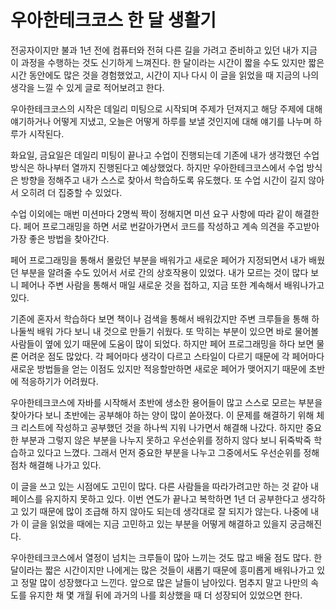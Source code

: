 # 우아한테크코스 한 달 생활기
전공자이지만 불과 1년 전에 컴퓨터와 전혀 다른 길을 가려고 준비하고 있던 내가 지금 이 과정을 수행하는 것도 신기하게 느껴진다. 한 달이라는 시간이 짧을 수도 있지만 짧은 시간 동안에도 많은 것을 경험했었고, 시간이 지나 다시 이 글을 읽었을 때 지금의 나의 생각을 느낄 수 있게 글로 적어보려고 한다.

우아한테크코스의 시작은 데일리 미팅으로 시작되며 주제가 던져지고 해당 주제에 대해 얘기하거나 어떻게 지냈고, 오늘은 어떻게 하루를 보낼 것인지에 대해 얘기를 나누며 하루가 시작된다.

화요일, 금요일은 데일리 미팅이 끝나고 수업이 진행되는데 기존에 내가 생각했던 수업 방식은 하나부터 열까지 진행된다고 예상했었다. 하지만 우아한테크코스에서 수업 방식은 방향을 정해주고 내가 스스로 찾아서 학습하도록 유도했다. 또 수업 시간이 길지 않아서 오히려 더 집중할 수 있었다.

수업 이외에는 매번 미션마다 2명씩 짝이 정해지면 미션 요구 사항에 따라 같이 해결한다. 페어 프로그래밍을 하면 서로 번갈아가면서 코드를 작성하고 계속 의견을 주고받아 가장 좋은 방법을 찾아간다.

페어 프로그래밍을 통해서 몰랐던 부분을 배워가고 새로운 페어가 지정되면서 내가 배웠던 부분을 알려줄 수도 있어서 서로 간의 상호작용이 있었다. 내가 모르는 것이 많다 보니 페어나 주변 사람을 통해서 매일 새로운 것을 접하고, 지금 또한 계속해서 배워나가고 있다.

기존에 혼자서 학습하다 보면 책이나 검색을 통해서 배워갔지만 주변 크루들을 통해 하나둘씩 배워 가다 보니 내 것으로 만들기 쉬웠다. 또 막히는 부분이 있으면 바로 물어볼 사람들이 옆에 있기 때문에 도움이 많이 되었다. 하지만 페어 프로그래밍을 하다 보면 물론 어려운 점도 많았다. 각 페어마다 생각이 다르고 스타일이 다르기 때문에 각 페어마다 새로운 방법들을 얻는 이점도 있지만 적응할만하면 새로운 페어가 맺어지기 때문에 초반에 적응하기가 어려웠다.

우아한테크코스에 자바를 시작해서 초반에 생소한 용어들이 많고 스스로 모르는 부분을 찾아가다 보니 초반에는 공부해야 하는 양이 많이 쏟아졌다. 이 문제를 해결하기 위해 체크 리스트에 작성하고 공부했던 것을 하나씩 지워 나가면서 해결해 나갔다. 하지만 중요한 부분과 그렇지 않은 부분을 나누지 못하고 우선순위를 정하지 않다 보니 뒤죽박죽 학습하고 있다고 느꼈다. 그래서 먼저 중요한 부분을 나누고 그중에서도 우선순위를 정해 점차 해결해 나가고 있다.

이 글을 쓰고 있는 시점에도 고민이 많다. 다른 사람들을 따라가려고만 하는 것 같아 내 페이스를 유지하지 못하고 있다. 이번 연도가 끝나고 복학하면 1년 더 공부한다고 생각하고 있기 때문에 많이 조급해 하지 않아도 되는데 생각대로 잘 되지가 않는다. 나중에 내가 이 글을 읽었을 때에는 지금 고민하고 있는 부분을 어떻게 해결하고 있을지 궁금해진다.

우아한테크코스에서 열정이 넘치는 크루들이 많아 느끼는 것도 많고 배울 점도 많다. 한 달이라는 짧은 시간이지만 나에게는 많은 것들이 새롭기 때문에 흥미롭게 배워나가고 있고 정말 많이 성장했다고 느낀다. 앞으로 많은 날들이 남아있다. 멈추지 말고 나만의 속도를 유지한 채 몇 개월 뒤에 과거의 나를 회상했을 때 더 성장되어 있었으면 한다.
